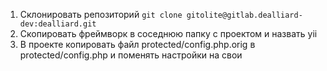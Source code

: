 1. Склонировать репозиторий `git clone gitolite@gitlab.dealliard-dev:dealliard.git`
2. Скопировать фреймворк в соседнюю папку с проектом и назвать yii
3. В проекте копировать файл protected/config.php.orig в protected/config.php и поменять настройки на свои
